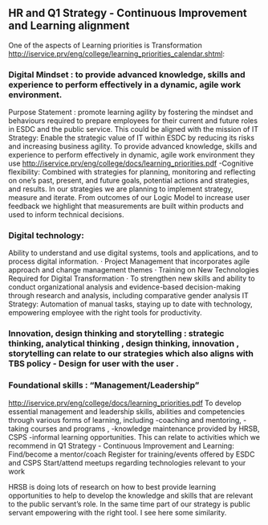 ## HR and Q1 Strategy - Continuous Improvement and Learning alignment 


One of the aspects of Learning priorities is Transformation http://iservice.prv/eng/college/learning_priorities_calendar.shtml: 
### Digital Mindset : to provide advanced knowledge, skills and experience to perform effectively in a dynamic, agile work environment. 
Purpose Statement : promote learning agility by fostering the mindset and behaviours required to prepare employees for their current and future roles in ESDC and the public service. 
This could be aligned with the mission of IT Strategy:
Enable the strategic value of IT within ESDC by reducing its risks and increasing business agility.
To provide  advanced knowledge, skills and experience to perform effectively in dynamic, agile work environment they use 
http://iservice.prv/eng/college/docs/learning_priorities.pdf
-Cognitive flexibility:
Combined with strategies for planning, monitoring and reflecting on one’s past, present, and future goals, potential actions and strategies, and results.
In our strategies we are planning to  implement strategy, measure and iterate.  From outcomes of our Logic Model to increase user feedback we highlight that measurements are built within products and used to inform technical decisions. 
 
### Digital technology:
Ability to understand and use digital systems, tools and applications, and to process digital information.
·       Project Management that incorporates agile approach and change management themes
·       Training on New Technologies Required for Digital Transformation
·       To strengthen new skills and ability to conduct organizational analysis and evidence-based decision-making through research and analysis, including comparative gender analysis
IT Strategy: Automation of manual tasks, staying up to date with technology, empowering employee with the right tools for productivity.
 
 ### Innovation,  design thinking and storytelling : strategic thinking,  analytical thinking , design thinking, innovation , storytelling  can relate to our strategies which also aligns with TBS policy - Design for user with the user .
 
 
### Foundational skills :  “Management/Leadership” 
http://iservice.prv/eng/college/docs/learning_priorities.pdf
To develop essential management and leadership skills, abilities and competencies through various forms of learning, including 
-coaching and mentoring,
-taking courses and programs , 
-knowledge maintenance provided by HRSB,  CSPS 
-informal learning opportunities.
This can relate to activities which we recommend in Q1 Strategy - Continuous Improvement and Learning:
Find/become a mentor/coach
Register for training/events offered by ESDC and CSPS
Start/attend meetups regarding technologies relevant to your work
 
HRSB is doing lots of research on how to best provide learning opportunities to help to develop the knowledge and skills that are relevant to the public servant’s role. In the same time part of our strategy is public servant empowering with the right tool. I see here some similarity.